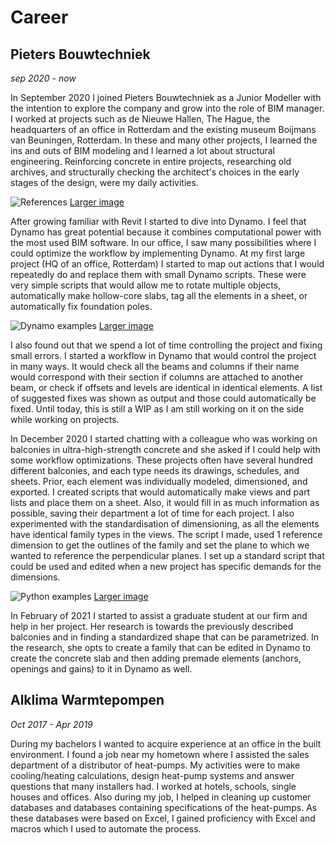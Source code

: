 # Career

## Pieters Bouwtechniek
_sep 2020 - now_

In September 2020 I joined Pieters Bouwtechniek as a Junior Modeller with the intention to explore the company and grow into the role of BIM manager. I worked at projects such as de Nieuwe Hallen, The Hague, the headquarters of an office in Rotterdam and the existing museum Boijmans van Beuningen, Rotterdam. In these and many other projects, I learned the ins and outs of BIM modeling and I learned a lot about structural engineering. Reinforcing concrete in entire projects, researching old archives, and structurally checking the architect's choices in the early stages of the design, were my daily activities. 

![References](https://github.com/RickvanDijk1/PortFolio/blob/gh-pages/assets/img/Examples.png?raw=true "Project examples")
[Larger image](https://github.com/RickvanDijk1/PortFolio/blob/gh-pages/assets/img/Examples.png)

After growing familiar with Revit I started to dive into Dynamo. I feel that Dynamo has great potential because it combines computational power with the most used BIM software. In our office, I saw many possibilities where I could optimize the workflow by implementing Dynamo. At my first large project (HQ of an office, Rotterdam) I started to map out actions that I would repeatedly do and replace them with small Dynamo scripts. These were very simple scripts that would allow me to rotate multiple objects, automatically make hollow-core slabs, tag all the elements in a sheet, or automatically fix foundation poles. 

![Dynamo examples](https://github.com/RickvanDijk1/PortFolio/blob/gh-pages/assets/img/Portfolio_Dynamo.gif?raw=true "Dynamo examples")
[Larger image](https://github.com/RickvanDijk1/PortFolio/blob/gh-pages/assets/img/Portfolio_Dynamo.gif)

I also found out that we spend a lot of time controlling the project and fixing small errors. I started a workflow in Dynamo that would control the project in many ways. It would check all the beams and columns if their name would correspond with their section if columns are attached to another beam, or check if offsets and levels are identical in identical elements. A list of suggested fixes was shown as output and those could automatically be fixed. Until today, this is still a WIP as I am still working on it on the side while working on projects.

In December 2020 I started chatting with a colleague who was working on balconies in ultra-high-strength concrete and she asked if I could help with some workflow optimizations. These projects often have several hundred different balconies, and each type needs its drawings, schedules, and sheets. Prior, each element was individually modeled, dimensioned, and exported. I created scripts that would automatically make views and part lists and place them on a sheet. Also, it would fill in as much information as possible, saving their department a lot of time for each project. I also experimented with the standardisation of dimensioning, as all the elements have identical family types in the views. The script I made, used 1 reference dimension to get the outlines of the family and set the plane to which we wanted to reference the perpendicular planes. I set up a standard script that could be used and edited when a new project has specific demands for the dimensions. 

![Python examples](https://github.com/RickvanDijk1/PortFolio/blob/gh-pages/assets/img/Portfolio_Python.gif?raw=true "Python examples")
[Larger image](https://github.com/RickvanDijk1/PortFolio/blob/gh-pages/assets/img/Portfolio_Python.gif)

In February of 2021 I started to assist a graduate student at our firm and help in her project. Her research is towards the previously described balconies and in finding a standardized shape that can be parametrized. In the research, she opts to create a family that can be edited in Dynamo to create the concrete slab and then adding premade elements (anchors, openings and gains) to it in Dynamo as well. 

## Alklima Warmtepompen
_Oct 2017 - Apr 2019_

During my bachelors I wanted to acquire experience at an office in the built environment. I found a job near my hometown where I assisted the sales department of a distributor of heat-pumps. My activities were to make cooling/heating calculations, design heat-pump systems and answer questions that many installers had. I worked at hotels, schools, single houses and offices. Also during my job, I helped in cleaning up customer databases and databases containing specifications of the heat-pumps. As these databases were based on Excel, I gained proficiency with Excel and macros which I used to automate the process. 
